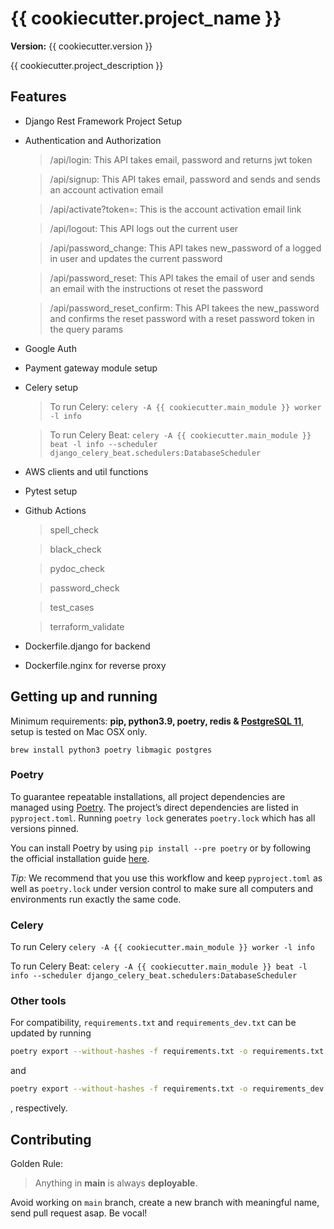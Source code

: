 {{ cookiecutter.project_name }}
==============================

__Version:__ {{ cookiecutter.version }}

{{ cookiecutter.project_description }}

## Features
- Django Rest Framework Project Setup
- Authentication and Authorization
    > /api/login: This API takes email, password and returns jwt token

    > /api/signup: This API takes email, password and sends and sends an account activation email 

    > /api/activate?token=: This is the account activation email link

    > /api/logout: This API logs out the current user

    > /api/password_change: This API takes new_password of a logged in user and updates the current password

    > /api/password_reset: This API takes the email of user and sends an email with the instructions ot reset the password

    > /api/password_reset_confirm: This API takees the new_password and confirms the reset password with a reset password token in the query params

- Google Auth
- Payment gateway module setup
- Celery setup
    > To run Celery: `celery -A {{ cookiecutter.main_module }} worker -l info`

    > To run Celery Beat: `celery -A {{ cookiecutter.main_module }} beat -l info --scheduler django_celery_beat.schedulers:DatabaseScheduler`
- AWS clients and util functions
- Pytest setup
- Github Actions
    > spell_check

    > black_check
    
    > pydoc_check
    
    > password_check
    
    > test_cases
    
    > terraform_validate
- Dockerfile.django for backend
- Dockerfile.nginx for reverse proxy

## Getting up and running

Minimum requirements: **pip, python3.9, poetry, redis & [PostgreSQL 11][install-postgres]**, setup is tested on Mac OSX only.

```
brew install python3 poetry libmagic postgres
```

[install-postgres]: http://www.gotealeaf.com/blog/how-to-install-postgresql-on-a-mac

### Poetry

To guarantee repeatable installations, all project dependencies are managed using [Poetry](https://python-poetry.org/). The project’s direct dependencies are listed in `pyproject.toml`.
Running `poetry lock` generates `poetry.lock` which has all versions pinned.

You can install Poetry by using `pip install --pre poetry` or by following the official installation guide [here](https://github.com/python-poetry/poetry#installation).

*Tip:* We recommend that you use this workflow and keep `pyproject.toml` as well as `poetry.lock` under version control to make sure all computers and environments run exactly the same code.

### Celery
To run Celery
`celery -A {{ cookiecutter.main_module }} worker -l info`

To run Celery Beat:
`celery -A {{ cookiecutter.main_module }} beat -l info --scheduler django_celery_beat.schedulers:DatabaseScheduler`

### Other tools

For compatibility, `requirements.txt` and `requirements_dev.txt` can be updated by running

```bash
poetry export --without-hashes -f requirements.txt -o requirements.txt
```

and

```bash
poetry export --without-hashes -f requirements.txt -o requirements_dev.txt --with dev
```

, respectively.

## Contributing

Golden Rule:

> Anything in **main** is always **deployable**.

Avoid working on `main` branch, create a new branch with meaningful name, send pull request asap. Be vocal!
